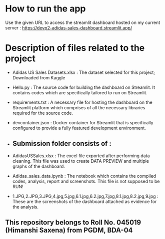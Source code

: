 
# How to run the app

Use the given URL to access the streamlit dashboard hosted on my current server :
https://devp2-adidas-sales-dashboard.streamlit.app/


# Description of files related to the project 

* Adidas US Sales Datasets.xlsx : The dataset selected for this project; Downloaded from Kaggle
* Hello.py : The source code for building the dashboard on Streamlit. It contains codes which are specifically tailored to run on Streamlit.
* requirements.txt : A necessary file for hosting the dashboard on the Streamlit platform which comprises of all the necessary libraries required for the source code.
* devcontainer.json : Docker container for Streamlit that is specifically configured to provide a fully featured development environment.
  
* ## Submission folder consists of :
* AdidasUSSales.xlsx : The excel file exported after performing data cleaning. This file was used to create DATA PREVIEW and multiple graphs of the dashboard.
* Adidas_sales_data.ipynb : The notebook which contains the compiled codes, analysis, report and screenshots. This file is not supposed to be RUN!
* 1.JPG,2.JPG,3.JPG,4.jpg,5.jpg,6.1.jpg,6.2.jpg,7.jpg,8.1.jpg,8.2.jpg,9.jpg : These are the screenshots of the dashboard attached as evidence for the analysis. 















## This repository belongs to Roll No. 045019 (Himanshi Saxena) from PGDM, BDA-04


